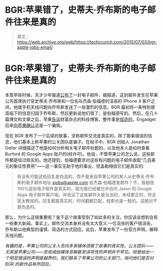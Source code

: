 # BGR:苹果错了，史蒂夫·乔布斯的电子邮件往来是真的

> 原文：<https://web.archive.org/web/https://techcrunch.com/2010/07/03/bgr-apple-jobs-email/>

# BGR:苹果错了，史蒂夫·乔布斯的电子邮件往来是真的

本周早些时候，天才少年报道[公布了](https://web.archive.org/web/20230210044927/http://www.boygeniusreport.com/2010/07/01/exclusive-conversation-with-steve-jobs-on-the-iphone-4-antenna-problems/)一封电子邮件，据报道，这封邮件发生在苹果公司首席执行官史蒂夫·乔布斯和一位名叫杰森·伯福德的沮丧的 iPhone 4 客户之间，他就手机天线问题向乔布斯发送了一些激烈的信息。BGR 最初将一条特别居高临下的信息归因于乔布斯，然后更新说他们错了，是伯福德写的。然后，在几十篇博文和文章之后，苹果[告诉](https://web.archive.org/web/20230210044927/http://tech.fortune.cnn.com/2010/07/01/apple-pr-steve-jobs-iphone-4-conversation-is-a-fake/?utm_source=twitterfeed&utm_medium=twitter)财富杂志的科技博客，整件事是[捏造的](https://web.archive.org/web/20230210044927/https://techcrunch.com/2010/07/01/steve-jobs-emails-fake/)。Engadget 后来[向苹果确认](https://web.archive.org/web/20230210044927/http://www.engadget.com/2010/07/01/apple-pr-says-recent-steve-jobs-emails-are-fake/)这是一个骗局。

现在 BGR 发布了一个后续的故事，坚称邮件交流是真实的，除了那条错误的信息，他们基本上称苹果的公关团队是骗子。在帖子中，BGR 创始人 Jonathan Geller 详细描述了他是如何分析相关电子邮件标题的，以及他本人是如何查看 Burford 的 Google Apps 账户的(经许可)。他说，不管苹果公司怎么说，这些邮件都是经过核实的。他还提到，伯福德要求对这些有问题的电子邮件收取“几百美元的象征性费用”——这一事实无助于他的事业，但盖勒相信它们是真实的:

> 有没有可能这些回复是伪造的，而不是来自苹果公司的某人从史蒂夫·乔布斯的电子邮件地址 sjobs@apple.com 给杰森·伯福德发邮件？不。我相信 100%这些电子邮件是真实的，因为我已经被允许访问 Jason 的 Google Apps 电子邮件客户端，并验证了这些邮件头是合法的，未经更正的，符合犹太教规的。回复都是真实的，时间戳都匹配，线索也是一致的。这绝对不是伪造的。

那么，为什么这很重要呢？鉴于这个故事受到了如此多的关注，你应该会想到会有一些重大新闻。事实上，邮件交流本身并没有太大意义:一位沮丧的客户很沮丧，乔布斯以他典型的谨慎、简洁的方式回应。此后，苹果发布了一份官方声明，解释天线问题。

*有趣的是，苹果公司的公关人员向多家媒体谎报了故事的真实性。公关团队——尤其是苹果公司——忽视或给媒体含糊甚至误导性的声明并不罕见。但是给出一个明显错误的声明是越界的。我们联系了苹果公司的公关部门，询问他们是否对 BGR 的新作品有所回应。*